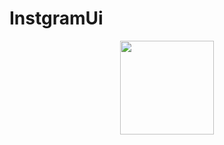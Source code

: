# InstgramUi

<p align="center">
<img src="https://github.com/ahmed-tech-t/InstgramUi/assets/54076405/69aca1b7-71c3-4a60-bb98-423ca56e3e50" width ="150" >
</p>
